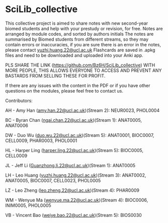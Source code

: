 # SciLib_collective
This collective project is aimed to share notes with new second-year biomed students and help with your prestudy or revision, for free.
Notes are arranged by module codes, and sorted by authors initials
The notes are summarised by Biomed students from different streams, so they may contain errors or inaccuracies, if you are sure there is an error in the notes, please contact yuzhi.huang.22@ucl.ac.uk
Flashcards are saved in .apkg files and need to be downloaded and uploaded into your Anki app. 

PLS SHARE THE LINK (https://github.com/Bz6H/SciLib_collective) WITH MORE PEOPLE, THIS ALLOWS EVERYONE TO ACCESS AND PREVENT ANY BASTARDS FROM SELLING THESE FOR PROFIT.

If there are any issues with the content in the PDF or if you have other questions on the modules, please feel free to contact us.

Contributors:

AH - Amy Han (amy.han.22@ucl.ac.uk)(Stream 2): NEUR0023, PHOL0004

BC - Byran Chan (ngai.chan.22@ucl.ac.uk)(Stream 1): ANAT0005, ANAT0006

DW - Duo Wu (duo.wu.22@ucl.ac.uk)(Stream 5): ANAT0001, BIOC0007, CELL0009, PHAR0003, PHOL0001

HL - Harper Ling (harper.ling.22@ucl.ac.uk)(Stream 5): BIOC0005, CELL0009

JL - Jeff Li (Guanzhong.li.22@ucl.ac.uk)(Stream 1): ANAT0005

LH - Leo Huang (yuzhi.huang.22@ucl.ac.uk)(Stream 3): ANAT0002, ANAT0005, BIOC0007, CELL0023, PHOL0005

LZ - Leo Zheng (leo.zheng.22@ucl.ac.uk)(Stream 4): PHAR0009

WM - Wenyue Ma (wenyue.ma.22@ucl.ac.uk)(Stream 4): BIOC0006, INIM0005, PHOL0005

VB - Vincent Bao (weiye.bao.22@ucl.ac.uk)(Stream 5): BIOS0030
